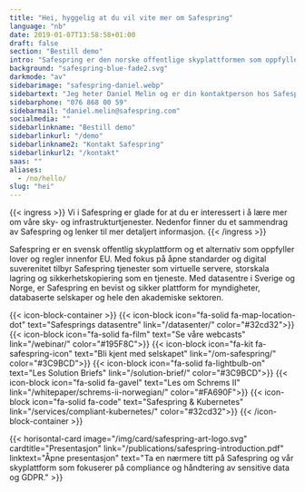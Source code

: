 ```yaml
---
title: "Hei, hyggelig at du vil vite mer om Safespring"
language: "nb"
date: 2019-01-07T13:58:58+01:00
draft: false
section: "Bestill demo"
intro: "Safespring er den norske offentlige skyplattformen som oppfyller europeiske databeskyttelseslover. Vi er glade for å kunne tilby en sikker og pålitelig plattform for våre kunder og deres data."
background: "safespring-blue-fade2.svg"
darkmode: "av"
sidebarimage: "safespring-daniel.webp"
sidebartext: "Jeg heter Daniel Melin og er din kontaktperson hos Safespring. Ta gjerne kontakt med meg hvis du har spørsmål"
sidebarphone: "076 868 00 59"
sidebarmail: "daniel.melin@safespring.com"
socialmedia: ""
sidebarlinkname: "Bestill demo"
sidebarlinkurl: "/demo"
sidebarlinkname2: "Kontakt Safespring"
sidebarlinkurl2: "/kontakt"
saas: ""
aliases:
  - /no/hello/
slug: "hei"
---
```


{{< ingress >}}
Vi i Safespring er glade for at du er interessert i å lære mer om våre sky- og infrastrukturtjenester. Nedenfor finner du et sammendrag av Safespring og lenker til mer detaljert informasjon.
{{< /ingress >}}

Safespring er en svensk offentlig skyplattform og et alternativ som oppfyller lover og regler innenfor EU. Med fokus på åpne standarder og digital suverenitet tilbyr Safespring tjenester som virtuelle servere, storskala lagring og sikkerhetskopiering som en tjeneste. Med datasentre i Sverige og Norge, er Safespring en bevist og sikker plattform for myndigheter, databaserte selskaper og hele den akademiske sektoren.

{{< icon-block-container >}}
{{< icon-block icon="fa-solid fa-map-location-dot" text="Safesprings datasentre" link="/datasenter/" color="#32cd32">}}
{{< icon-block icon="fa-solid fa-film" text="Se våre webcasts" link="/webinar/" color="#195F8C">}}
{{< icon-block icon="fa-kit fa-safespring-icon" text="Bli kjent med selskapet" link="/om-safespring/" color="#3C9BCD">}}
{{< icon-block icon="fa-solid fa-lightbulb-on" text="Les Solution Briefs" link="/solution-brief/" color="#3C9BCD">}}
{{< icon-block icon="fa-solid fa-gavel" text="Les om Schrems II" link="/whitepaper/schrems-ii-norwegian/" color="#FA690F">}}
{{< icon-block icon="fa-solid fa-code" text="Safespring & Kubernetes" link="/services/compliant-kubernetes/" color="#32cd32">}}
{{< /icon-block-container >}}

{{< horisontal-card image="/img/card/safespring-art-logo.svg" cardtitle="Presentasjon" link="/publications/safespring-introduction.pdf" linktext="Åpne presentasjon" text="Ta en nærmere titt på Safespring og vår skyplattform som fokuserer på compliance og håndtering av sensitive data og GDPR." >}}
